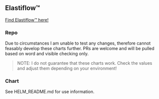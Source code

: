 ## Elastiflow&trade;

[Find Elastiflow&trade; here!](https://github.com/robcowart/elastiflow)

### Repo

Due to circumstances I am unable to test any changes, therefore cannot feasably develop these charts further. PRs are welcome and will be pulled based on word and visible checking only.

> NOTE: I do not guarantee that these charts work. Check the values and adjust them depending on your environment!

### Chart

See HELM_README.md for use information.
